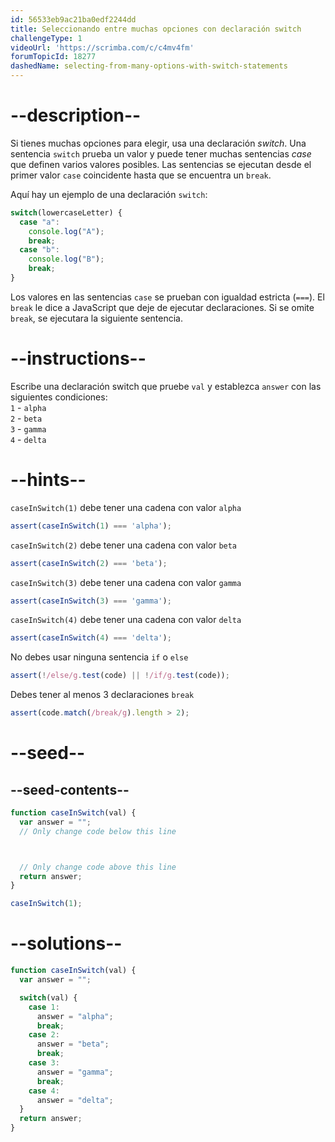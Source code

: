 ```yaml
---
id: 56533eb9ac21ba0edf2244dd
title: Seleccionando entre muchas opciones con declaración switch
challengeType: 1
videoUrl: 'https://scrimba.com/c/c4mv4fm'
forumTopicId: 18277
dashedName: selecting-from-many-options-with-switch-statements
---
```


# --description--

Si tienes muchas opciones para elegir, usa una declaración <dfn>switch</dfn>. Una sentencia `switch` prueba un valor y puede tener muchas sentencias <dfn>case</dfn> que definen varios valores posibles. Las sentencias se ejecutan desde el primer valor `case` coincidente hasta que se encuentra un `break`.

Aquí hay un ejemplo de una declaración `switch`:

```js
switch(lowercaseLetter) {
  case "a":
    console.log("A");
    break;
  case "b":
    console.log("B");
    break;
}
```

Los valores en las sentencias `case` se prueban con igualdad estricta (`===`). El `break` le dice a JavaScript que deje de ejecutar declaraciones. Si se omite `break`, se ejecutara la siguiente sentencia.

# --instructions--

Escribe una declaración switch que pruebe `val` y establezca `answer` con las siguientes condiciones:  
`1` - `alpha`  
`2` - `beta`  
`3` - `gamma`  
`4` - `delta`

# --hints--

`caseInSwitch(1)` debe tener una cadena con valor `alpha`

```js
assert(caseInSwitch(1) === 'alpha');
```

`caseInSwitch(2)` debe tener una cadena con valor `beta`

```js
assert(caseInSwitch(2) === 'beta');
```

`caseInSwitch(3)` debe tener una cadena con valor `gamma`

```js
assert(caseInSwitch(3) === 'gamma');
```

`caseInSwitch(4)` debe tener una cadena con valor `delta`

```js
assert(caseInSwitch(4) === 'delta');
```

No debes usar ninguna sentencia `if` o `else`

```js
assert(!/else/g.test(code) || !/if/g.test(code));
```

Debes tener al menos 3 declaraciones `break`

```js
assert(code.match(/break/g).length > 2);
```

# --seed--

## --seed-contents--

```js
function caseInSwitch(val) {
  var answer = "";
  // Only change code below this line



  // Only change code above this line
  return answer;
}

caseInSwitch(1);
```

# --solutions--

```js
function caseInSwitch(val) {
  var answer = "";

  switch(val) {
    case 1:
      answer = "alpha";
      break;
    case 2:
      answer = "beta";
      break;
    case 3:
      answer = "gamma";
      break;
    case 4:
      answer = "delta";
  }
  return answer;
}
```
